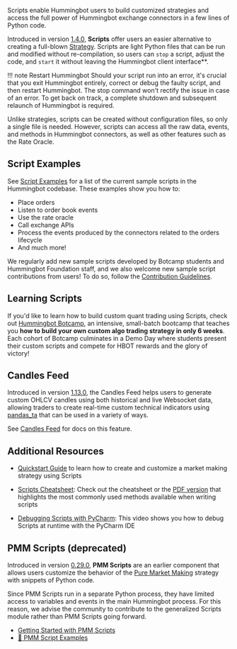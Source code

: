 Scripts enable Hummingbot users to build customized strategies and access the full power of Hummingbot exchange connectors in a few lines of Python code.

Introduced in version [1.4.0](/release-notes/1.4.0), **Scripts** offer users an easier alternative to creating a full-blown [Strategy](/strategies). Scripts are light Python files that can be run and modified without re-compilation, so users can `stop` a script, adjust the code, and `start` it without leaving the Hummingbot client interface**.

!!! note Restart Hummingbot
     Should your script run into an error, it's crucial that you exit Hummingbot entirely, correct or debug the faulty script, and then restart Hummingbot. The stop command won't rectify the issue in case of an error. To get back on track, a complete shutdown and subsequent relaunch of Hummingbot is required.

Unlike strategies, scripts can be created without configuration files, so only a single file is needed. However, scripts can access all the raw data, events, and methods in Hummingbot connectors, as well as other features such as the Rate Oracle.

## Script Examples

See [Script Examples](examples) for a list of the current sample scripts in the Hummingbot codebase. These examples show you how to:

- Place orders
- Listen to order book events
- Use the rate oracle
- Call exchange APIs
- Process the events produced by the connectors related to the orders lifecycle
- And much more!

We regularly add new sample scripts developed by Botcamp students and Hummingbot Foundation staff, and we also welcome new sample script contributions from users! To do so, follow the [Contribution Guidelines](/developers/contributions).

## Learning Scripts

If you'd like to learn how to build custom quant trading using Scripts, check out [Hummingbot Botcamp](https://hummingbot.org/botcamp), an intensive, small-batch bootcamp that teaches you **how to build your own custom algo trading strategy in only 6 weeks**. Each cohort of Botcamp culminates in a Demo Day where students present their custom scripts and compete for HBOT rewards and the glory of victory!

## Candles Feed
Introduced in version [1.13.0](/release-notes/1.13.0/#custom-ohlcv-candles), the Candles Feed helps users to generate custom OHLCV candles using both historical and live Websocket data, allowing traders to create real-time custom technical indicators using [pandas_ta](https://github.com/twopirllc/pandas-ta) that can be used in a variety of ways.

See [Candles Feed](./candles-feed.md) for docs on this feature.

## Additional Resources

- [Quickstart Guide](/quickstart) to learn how to create and customize a market making strategy using Scripts

- [Scripts Cheatsheet](/scripts/cheatsheet): Check out the cheatsheet or the [PDF version](/scripts/cheatsheet.pdf) that highlights the most commonly used methods available when writing scripts

- [Debugging Scripts with PyCharm](https://www.youtube.com/watch?v=2O6Ge25rsLk): This video shows you how to debug Scripts at runtime with the PyCharm IDE

## PMM Scripts (deprecated)

Introduced in version [0.29.0](/release-notes/0.29.0), **PMM Scripts** are an earlier component that allows users customize the behavior of the [Pure Market Making](/strategies/pure-market-making) strategy with snippets of Python code.

Since PMM Scripts run in a separate Python process, they have limited access to variables and events in the main Hummingbot process. For this reason, we advise the community to contribute to the generalized Scripts module rather than PMM Scripts going forward.

- [Getting Started with PMM Scripts](pmm-scripts)
- [📁 PMM Script Examples](https://github.com/hummingbot/hummingbot/tree/master/pmm_scripts)
